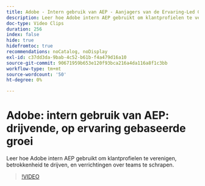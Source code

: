 ```yaml
---
title: Adobe - Intern gebruik van AEP - Aanjagers van de Ervaring-Led Groei
description: Leer hoe Adobe intern AEP gebruikt om klantprofielen te verenigen, betrokkenheid te drijven, en verrichtingen over teams te schrapen.
doc-type: Video Clips
duration: 256
index: false
hide: true
hidefromtoc: true
recommendations: noCatalog, noDisplay
exl-id: c37dd3da-9bab-4c52-b61b-f4a479d16a10
source-git-commit: 90671959b653e120f93bca216a4da116a8f1c3bb
workflow-type: tm+mt
source-wordcount: '50'
ht-degree: 0%

---
```


# Adobe: intern gebruik van AEP: drijvende, op ervaring gebaseerde groei

Leer hoe Adobe intern AEP gebruikt om klantprofielen te verenigen, betrokkenheid te drijven, en verrichtingen over teams te schrapen.

<!-- 62_S655_3442541_255_adobes-internal-use-of-aep-driving-experienceled-growth -->
>[!VIDEO](https://video.tv.adobe.com/v/3458328/?learn=on&enablevpops=true)
